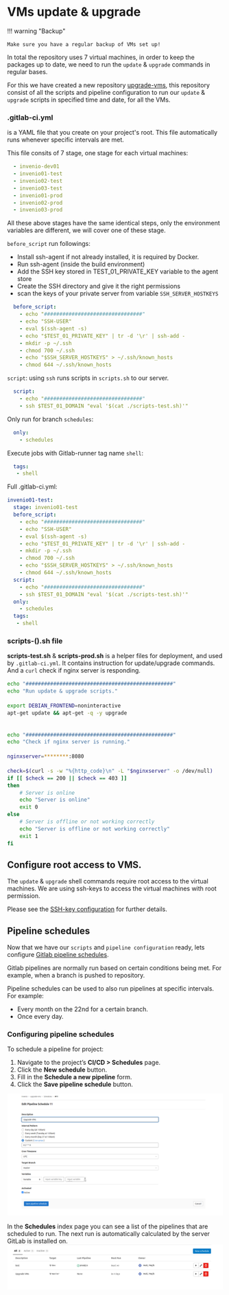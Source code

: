 # VMs update & upgrade

!!! warning "Backup"

    Make sure you have a regular backup of VMs set up! 


In total the repository uses 7 virtual machines, in order to keep the packages up to date, we need to run the `update` & `upgrade` commands in regular bases.

For this we have created a new repository [upgrade-vms](https://gitlab.tugraz.at/invenio/upgrade-vms), this repository consist of all the scripts and pipeline configuration to run our `update` & `upgrade` scripts in specified time and date, for all the VMs.

### .gitlab-ci.yml
is a YAML file that you create on your project's root. This file automatically runs whenever specific intervals are met.

This file consits of 7 stage, one stage for each virtual machines:

```yml
  - invenio-dev01
  - invenio01-test
  - invenio02-test
  - invenio03-test
  - invenio01-prod
  - invenio02-prod
  - invenio03-prod
```

All these above stages have the same identical steps, only the environment variables are different,
we will cover one of these stage.

```before_script``` run followings:

* Install ssh-agent if not already installed, it is required by Docker.
* Run ssh-agent (inside the build environment)
* Add the SSH key stored in TEST_01_PRIVATE_KEY variable to the agent store
* Create the SSH directory and give it the right permissions
* scan the keys of your private server from variable ```SSH_SERVER_HOSTKEYS```
```yml
  before_script:
    - echo "################################"
    - echo "SSH-USER"
    - eval $(ssh-agent -s)
    - echo "$TEST_01_PRIVATE_KEY" | tr -d '\r' | ssh-add -
    - mkdir -p ~/.ssh
    - chmod 700 ~/.ssh
    - echo "$SSH_SERVER_HOSTKEYS" > ~/.ssh/known_hosts
    - chmod 644 ~/.ssh/known_hosts
```

```script```:  using ```ssh``` runs scripts in ```scripts.sh``` to our server.
```yml
  script:
    - echo "################################"
    - ssh $TEST_01_DOMAIN "eval '$(cat ./scripts-test.sh)'"
```

Only run for branch ```schedules```:
```yml
  only:
    - schedules
```
Execute jobs with Gitlab-runner tag name ```shell```:
```yml
  tags:
   - shell
```

Full .gitlab-ci.yml:

```yml
invenio01-test:
  stage: invenio01-test
  before_script:
    - echo "################################"
    - echo "SSH-USER"
    - eval $(ssh-agent -s)
    - echo "$TEST_01_PRIVATE_KEY" | tr -d '\r' | ssh-add -
    - mkdir -p ~/.ssh
    - chmod 700 ~/.ssh
    - echo "$SSH_SERVER_HOSTKEYS" > ~/.ssh/known_hosts
    - chmod 644 ~/.ssh/known_hosts
  script:
    - echo "################################"
    - ssh $TEST_01_DOMAIN "eval '$(cat ./scripts-test.sh)'"
  only:
    - schedules
  tags:
   - shell
```

### scripts-().sh file
**scripts-test.sh** & **scripts-prod.sh** is a helper files for deployment, and used by
`.gitlab-ci.yml`. It contains instruction for update/upgrade commands.
And a `curl` check if nginx server is responding.

```bash
echo "################################################"
echo "Run update & upgrade scripts."

export DEBIAN_FRONTEND=noninteractive
apt-get update && apt-get -q -y upgrade


echo "################################################"
echo "Check if nginx server is running."

nginxserver=********:8080

check=$(curl -s -w "%{http_code}\n" -L "$nginxserver" -o /dev/null)
if [[ $check == 200 || $check == 403 ]]
then
    # Server is online
    echo "Server is online"
    exit 0
else
    # Server is offline or not working correctly
    echo "Server is offline or not working correctly"
    exit 1
fi

```


## Configure root access to VMS.
The `update` & `upgrade` shell commands require root access to the virtual machines.
We are using ssh-keys to access the virtual machines with root permission.

Please see the [SSH-key configuration](/configs/sshkey/) for further details.

## Pipeline schedules
Now that we have our `scripts` and `pipeline configuration` ready, lets configure [Gitlab pipeline schedules](https://docs.gitlab.com/ee/ci/pipelines/schedules.html).

Gitlab pipelines are normally run based on certain conditions being met. For example, when a branch is pushed to repository.

Pipeline schedules can be used to also run pipelines at specific intervals. For example:

* Every month on the 22nd for a certain branch.
* Once every day.


### Configuring pipeline schedules
To schedule a pipeline for project:

1. Navigate to the project’s **CI/CD > Schedules** page.
2. Click the **New schedule** button.
3. Fill in the **Schedule a new pipeline** form.
4. Click the **Save pipeline schedule** button.

![](images/pipeline_schedules.png?raw=true)


In the **Schedules** index page you can see a list of the pipelines that are scheduled to run. The next run is automatically calculated by the server GitLab is installed on.
![](images/scheduled.png?raw=true)
